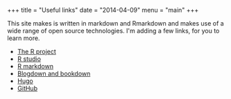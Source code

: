 +++
title = "Useful links"
date = "2014-04-09"
menu = "main"
+++

This site makes is written in markdown and Rmarkdown and makes use of a wide range of open source technologies. I'm adding a few links, for you to learn more.

* [The R project](https://www.r-project.org)
* [R studio](https://www.rstudio.com)
* [R markdown](https://rmarkdown.rstudio.com)
* [Blogdown and bookdown](https://bookdown.org/yihui/blogdown/)
* [Hugo](https://gohugo.io)
* [GitHub](https://github.com)



